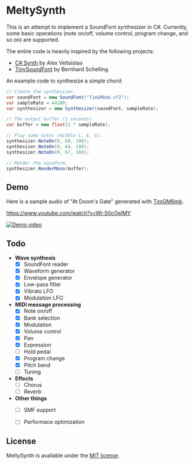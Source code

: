# MeltySynth

This is an attempt to implement a SoundFont synthesizer in C#. Currently, some basic operations (note on/off, volume control, program change, and so on) are supported.

The entire code is heavily inspired by the following projects:

* [C# Synth](https://archive.codeplex.com/?p=csharpsynthproject) by Alex Veltsistas
* [TinySoundFont](https://github.com/schellingb/TinySoundFont) by Bernhard Schelling

An example code to synthesize a simple chord:

```cs
// Create the synthesizer.
var soundFont = new SoundFont("TimGM6mb.sf2");
var sampleRate = 44100;
var synthesizer = new Synthesizer(soundFont, sampleRate);

// The output buffer (2 seconds).
var buffer = new float[2 * sampleRate];

// Play some notes (middle C, E, G).
synthesizer.NoteOn(0, 60, 100);
synthesizer.NoteOn(0, 64, 100);
synthesizer.NoteOn(0, 67, 100);

// Render the waveform.
synthesizer.RenderMono(buffer);
```

## Demo

Here is a sample audio of "At Doom's Gate" generated with [TimGM6mb](https://musescore.org/en/handbook/soundfonts-and-sfz-files#gm_soundfonts).

https://www.youtube.com/watch?v=Wl-S0cOeIMY  

[![Demo video](https://img.youtube.com/vi/Wl-S0cOeIMY/0.jpg)](https://www.youtube.com/watch?v=Wl-S0cOeIMY)


## Todo

* __Wave synthesis__
    - [x] SoundFont reader
    - [x] Waveform generator
    - [x] Envelope generator
    - [x] Low-pass filter
    - [x] Vibrato LFO
    - [x] Modulation LFO
* __MIDI message processing__
    - [x] Note on/off
    - [x] Bank selection
    - [x] Modulation
    - [x] Volume control
    - [x] Pan
    - [x] Expression
    - [ ] Hold pedal
    - [x] Program change
    - [x] Pitch bend
    - [ ] Tuning
* __Effects__
    - [ ] Chorus
    - [ ] Reverb
* __Other things__
    - [ ] SMF support
    - [ ] Performace optimization


## License

MeltySynth is available under the [MIT license](LICENSE.txt).
